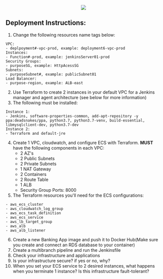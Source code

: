 <p align="center">
<img src="https://github.com/kura-labs-org/kuralabs_deployment_1/blob/main/Kuralogo.png">
</p>

## Deployment Instructions:
1. Change the following resources name tags below:
```
VPC:
- deplpoyment#-vpc-prod, example: deployment6-vpc-prod
Instances:
- Function#-prod, example: jenkinsServer01-prod
Security Groups:
- purposeSG, example: HttpAcessSG
Subnets:
- purposeSubnet#, example: publicSubnet01
Load Balancer:
- purpose-region, example: ALB-east
```
2.  Use Terraform to create 2 instances in your default VPC for a Jenkins manager and agent architecture (see below for more information)
3. The following must be installed:
```
Instance 1:
- Jenkins, software-properties-common, add-apt-repository -y ppa:deadsnakes/ppa, python3.7, python3.7-venv, build-essential, libmysqlclient-dev, python3.7-dev
Instance 2:
- Terraform and default-jre
```
4. Create 1 VPC, cloudwatch, and configure ECS with Terraform. **MUST** have the following components in each VPC:
    - 2 AZ's
    - 2 Public Subnets
    - 2 Private Subnets
    - 1 NAT Gateway
    - 2 Containers
    - 2 Route Table
    - 1 ALB
    - Security Group Ports: 8000      
5. The Terraform resources you'll need for the ECS configurations:
```
- aws_ecs_cluster
- aws_cloudwatch_log_group
- aws_ecs_task_definition
- aws_ecs_service
- aws_lb_target_group
- aws_alb
- aws_alb_listener
```
6. Create a new Banking App image and push it to Docker Hub(Make sure you create and connect an RDS database to your container)  
7. Create a multibranch pipeline and run the Jenkinsfile 
8. Check your infrastructure and applications
9. Is your infrastructure secure? if yes or no, why? 
10. When you set your ECS service to 2 desired instances, what happens when you terminate 1 instance? Is this infrastructure fault-tolerant?  

